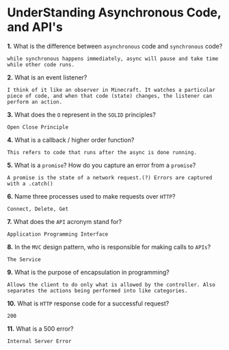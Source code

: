 # UnderStanding Asynchronous Code, and API's

**1.** What is the difference between `asynchronous` code and `synchronous` code?
<!-- enter you answer in the space below -->
```
while synchronous happens immediately, async will pause and take time while other code runs.
```
**2.** What is an event listener?
<!-- enter you answer in the space below -->
```
I think of it like an observer in Minecraft. It watches a particular piece of code, and when that code (state) changes, the listener can perform an action.
```
**3.** What does the `O` represent in the `SOLID` principles?
<!-- enter you answer in the space below -->
```
Open Close Principle
```
**4.** What is a callback / higher order function?
<!-- enter you answer in the space below -->
```
This refers to code that runs after the async is done running.
```
**5.** What is a `promise`? How do you capture an error from a `promise`?
<!-- enter you answer in the space below -->
```
A promise is the state of a network request.(?) Errors are captured with a .catch()
```
**6.** Name three processes used to make requests over `HTTP`?
<!-- enter you answer in the space below -->
```
Connect, Delete, Get
```
**7.** What does the `API` acronym stand for?
<!-- enter you answer in the space below -->
```
Application Programming Interface
```
**8.** In the `MVC` design pattern, who is responsible for making calls to `APIs`?
<!-- enter you answer in the space below -->
```
The Service
```
**9.** What is the purpose of encapsulation in programming?
<!-- enter you answer in the space below -->
```
Allows the client to do only what is allowed by the controller. Also separates the actions being performed into like categories.
```
**10.** What is `HTTP` response code for a successful request?
<!-- enter you answer in the space below -->
```
200
```
**11.** What is a 500 error?
<!-- enter you answer in the space below -->
```
Internal Server Error
```